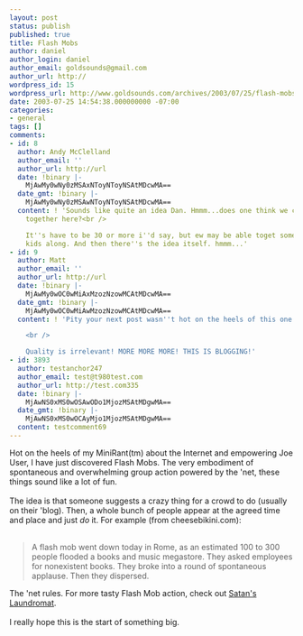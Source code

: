 ```yaml
---
layout: post
status: publish
published: true
title: Flash Mobs
author: daniel
author_login: daniel
author_email: goldsounds@gmail.com
author_url: http://
wordpress_id: 15
wordpress_url: http://www.goldsounds.com/archives/2003/07/25/flash-mobs/
date: 2003-07-25 14:54:38.000000000 -07:00
categories:
- general
tags: []
comments:
- id: 8
  author: Andy McClelland
  author_email: ''
  author_url: http://url
  date: !binary |-
    MjAwMy0wNy0zMSAxNToyNToyNSAtMDcwMA==
  date_gmt: !binary |-
    MjAwMy0wNy0zMSAwNToyNToyNSAtMDcwMA==
  content: ! 'Sounds like quite an idea Dan. Hmmm...does one think we could get one
    together here?<br />

    It''s have to be 30 or more i''d say, but ew may be able toget someinterested
    kids along. And then there''s the idea itself. hmmm...'
- id: 9
  author: Matt
  author_email: ''
  author_url: http://url
  date: !binary |-
    MjAwMy0wOC0wMiAxMzozNzowMCAtMDcwMA==
  date_gmt: !binary |-
    MjAwMy0wOC0wMiAwMzozNzowMCAtMDcwMA==
  content: ! 'Pity your next post wasn''t hot on the heels of this one.<br />

    <br />

    Quality is irrelevant! MORE MORE MORE! THIS IS BLOGGING!'
- id: 3893
  author: testanchor247
  author_email: test@t980test.com
  author_url: http://test.com335
  date: !binary |-
    MjAwNS0xMS0wOSAwODo1MjozMSAtMDgwMA==
  date_gmt: !binary |-
    MjAwNS0xMS0wOCAyMjo1MjozMSAtMDgwMA==
  content: testcomment69
---
```

Hot on the heels of my MiniRant(tm) about the Internet and empowering Joe User, I have just discovered Flash Mobs. The very embodiment of spontaneous and overwhelming group action powered by the 'net, these things sound like a lot of fun.<br />
<br />
The idea is that someone suggests a crazy thing for a crowd to do (usually on their 'blog). Then, a whole bunch of people appear at the agreed time and place and just _do_ it. For example (from cheesebikini.com):<br />
<br />
<blockquote>A flash mob went down today in Rome, as an estimated 100 to 300 people flooded a books and music megastore. They asked employees for nonexistent books. They broke into a round of spontaneous applause. Then they dispersed.</blockquote>The 'net rules. For more tasty Flash Mob action, check out <a href="http://www.satanslaundromat.com/sl/archives/000098.html">Satan's Laundromat</a>.<br />
<br />
I really hope this is the start of something big.
